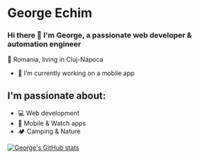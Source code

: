 # George Echim
### Hi there 👋 I'm George, a passionate web developer & automation engineer
📍 Romania, living in Cluj-Napoca

- 🔭 I’m currently working on a mobile app

## I'm passionate about:

- :computer: Web development
- :iphone: Mobile & Watch apps 
- :camping: Camping & Nature


[![George's GitHub stats](https://github-readme-stats.vercel.app/api?username=echim&count_private=true&hide=issues,contribs&show_icons=true&theme=github_dark)](https://github.com/echim)

